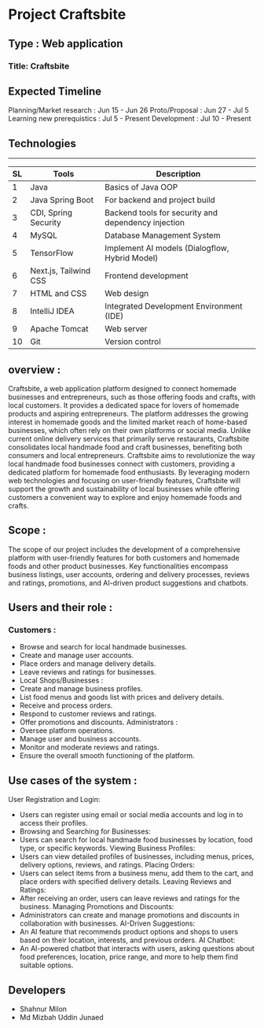 # Project Craftsbite


## Type : Web application

### Title: Craftsbite

Expected Timeline
-----------------
Planning/Market research : Jun 15 - Jun 26
Proto/Proposal : Jun 27 - Jul 5
Learning new prerequistics : Jul 5 - Present
Development : Jul 10 - Present 

<!-- ![Gantt Chart](Gantt_chart.png) -->


## Technologies  
----------------------------------

| SL | Tools               | Description                                |
|----|---------------------|--------------------------------------------|
| 1  | Java                | Basics of Java OOP                         |
| 2  | Java Spring Boot     | For backend and project build              |
| 3  | CDI, Spring Security | Backend tools for security and dependency injection |
| 4  | MySQL               | Database Management System                 |
| 5  | TensorFlow          | Implement AI models (Dialogflow, Hybrid Model) |
| 6  | Next.js, Tailwind CSS | Frontend development                      |
| 7  | HTML and CSS        | Web design                                 |
| 8  | IntelliJ IDEA       | Integrated Development Environment (IDE)   |
| 9  | Apache Tomcat       | Web server                                 |
| 10 | Git                 | Version control                            |



## overview :

Craftsbite, a web application platform designed to connect homemade businesses and entrepreneurs, such as those offering foods and crafts, with local customers. It provides a dedicated space for lovers of homemade products and aspiring entrepreneurs. The platform addresses the growing interest in homemade goods and the limited market reach of home-based businesses, which often rely on their own platforms or social media. Unlike current online delivery services that primarily serve restaurants, Craftsbite consolidates local handmade food and craft businesses, benefiting both consumers and local entrepreneurs. Craftsbite aims to revolutionize the way local handmade food businesses connect with customers, providing a dedicated platform for homemade food enthusiasts. By leveraging modern web technologies and focusing on user-friendly features, Craftsbite will support the growth and sustainability of local businesses while offering customers a convenient way to explore and enjoy homemade foods and crafts.

## Scope :
The scope of our project includes the development of a comprehensive platform with user-friendly features for both customers and homemade foods and other product businesses. Key functionalities encompass business listings, user accounts, ordering and delivery processes, reviews and ratings, promotions, and AI-driven product suggestions and chatbots.

## Users and their role :

### Customers :
- Browse and search for local handmade businesses.
- Create and manage user accounts.
- Place orders and manage delivery details.
- Leave reviews and ratings for businesses.
- Local Shops/Businesses :
- Create and manage business profiles.
- List food menus and goods list with prices and delivery details.
- Receive and process orders.
- Respond to customer reviews and ratings.
 - Offer promotions and discounts.
Administrators :
- Oversee platform operations.
- Manage user and business accounts.
- Monitor and moderate reviews and ratings.
- Ensure the overall smooth functioning of the platform.

## Use cases of the system :
User Registration and Login:
- Users can register using email or social media accounts and log in to access their profiles.
- Browsing and Searching for Businesses:
- Users can search for local handmade food businesses by location, food type, or specific keywords.
Viewing Business Profiles:
- Users can view detailed profiles of businesses, including menus, prices, delivery options, reviews, and ratings.
Placing Orders:
- Users can select items from a business menu, add them to the cart, and place orders with specified delivery details.
Leaving Reviews and Ratings:
- After receiving an order, users can leave reviews and ratings for the business.
Managing Promotions and Discounts:
- Administrators can create and manage promotions and discounts in collaboration with businesses.
AI-Driven Suggestions:
- An AI feature that recommends product options and shops to users based on their location, interests, and previous orders.
AI Chatbot:
 - An AI-powered chatbot that interacts with users, asking questions about food preferences, location, price range, and more to help them find suitable options.


 
  
 
## Developers
 
- Shahnur Milon
 - Md Mizbah Uddin Junaed
 
 









